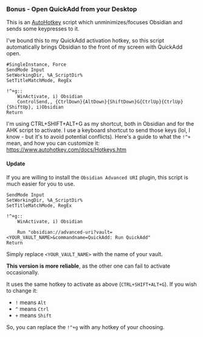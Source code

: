 ### Bonus - Open QuickAdd from your Desktop
This is an [AutoHotkey](https://www.autohotkey.com/) script which unminimizes/focuses Obsidian and sends some keypresses to it.

I've bound this to my QuickAdd activation hotkey, so this script automatically brings Obsidian to the front of my screen with QuickAdd open.

```ahk
#SingleInstance, Force
SendMode Input
SetWorkingDir, %A_ScriptDir%
SetTitleMatchMode, RegEx

!^+g::
    WinActivate, i) Obsidian
    ControlSend,, {CtrlDown}{AltDown}{ShiftDown}G{CtrlUp}{CtrlUp}{ShiftUp}, i)Obsidian
Return
```
I'm using CTRL+SHIFT+ALT+G as my shortcut, both in Obsidian and for the AHK script to activate. I use a keyboard shortcut to send those keys (lol, I know - but it's to avoid potential conflicts).
Here's a guide to what the `!^+` mean, and how you can customize it: https://www.autohotkey.com/docs/Hotkeys.htm

#### Update
If you are willing to install the ``Obsidian Advanced URI`` plugin, this script is much easier for you to use.

````ahk
SendMode Input
SetWorkingDir, %A_ScriptDir%
SetTitleMatchMode, RegEx

!^+g::
    WinActivate, i) Obsidian

    Run "obsidian://advanced-uri?vault=<YOUR_VAULT_NAME>&commandname=QuickAdd: Run QuickAdd"
Return
````

Simply replace ``<YOUR_VAULT_NAME>`` with the name of your vault.

__This version is more reliable__, as the other one can fail to activate occasionally.

It uses the same hotkey to activate as above (``CTRL+SHIFT+ALT+G``). If you wish to change it:
- `!` means ``Alt``
- `^` means ``Ctrl``
- `+` means ``Shift``
    
So, you can replace the ``!^+g`` with any hotkey of your choosing.
